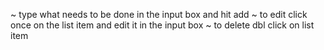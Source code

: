 ~ type what needs to be done in the input box and hit add
~ to edit click once on the list item and edit it in the input box
~ to delete dbl click on list item
